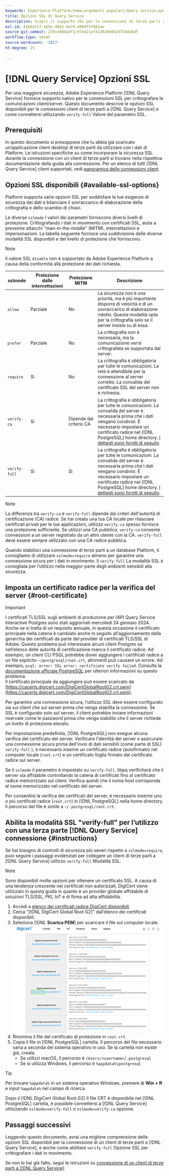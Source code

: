 ```yaml
---
keywords: Experience Platform;home;argomenti popolari;Query service;query service;connect;connect to query service;SSL;ssl;sslmode;
title: Opzioni SSL di Query Service
description: Scopri il supporto SSL per le connessioni di terze parti a Adobe Experience Platform Query Service e come connettersi utilizzando la modalità SSL verify-full.
exl-id: 41b0a71f-165e-49a2-8a7d-d809f5f683ae
source-git-commit: 229ce98da8f1c97e421ef413826b0d23754d16df
workflow-type: tm+mt
source-wordcount: '1017'
ht-degree: 1%

---
```


# [!DNL Query Service] Opzioni SSL

Per una maggiore sicurezza, Adobe Experience Platform [!DNL Query Service] fornisce supporto nativo per le connessioni SSL per crittografare le comunicazioni client/server. Questo documento descrive le opzioni SSL disponibili per le connessioni client di terze parti a [!DNL Query Service] e come connettersi utilizzando `verify-full` Valore del parametro SSL.

## Prerequisiti

In questo documento si presuppone che tu abbia già scaricato un’applicazione client desktop di terze parti da utilizzare con i dati di Platform. Le istruzioni specifiche su come incorporare la sicurezza SSL durante la connessione con un client di terze parti si trovano nella rispettiva documentazione della guida alla connessione. Per un elenco di tutti [!DNL Query Service] client supportati, vedi [panoramica delle connessioni client](./overview.md).

## Opzioni SSL disponibili {#available-ssl-options}

Platform supporta varie opzioni SSL per soddisfare le tue esigenze di sicurezza dei dati e bilanciare il sovraccarico di elaborazione della crittografia e dello scambio di chiavi.

Le diverse `sslmode` I valori dei parametri forniscono diversi livelli di protezione. Crittografando i dati in movimento con certificati SSL, aiuta a prevenire attacchi &quot;man-in-the-middle&quot; (MITM), intercettazioni e impersonazioni. La tabella seguente fornisce una suddivisione delle diverse modalità SSL disponibili e del livello di protezione che forniscono.

>[!NOTE]
>
> Il valore SSL `disable` non è supportato da Adobe Experience Platform a causa della conformità alla protezione dei dati richiesta.

| sslmode | Protezione dalle intercettazioni | Protezione MITM | Descrizione |
|---|---|---|---|
| `allow` | Parziale | No | La sicurezza non è una priorità, ma è più importante disporre di velocità e di un sovraccarico di elaborazione ridotto. Questa modalità opta per la crittografia solo se il server insiste su di essa. |
| `prefer` | Parziale | No | La crittografia non è necessaria, ma la comunicazione verrà crittografata se supportata dal server. |
| `require` | Sì | No | La crittografia è obbligatoria per tutte le comunicazioni. La rete è attendibile per la connessione al server corretto. La convalida del certificato SSL del server non è richiesta. |
| `verify-ca` | Sì | Dipende dal criterio CA | La crittografia è obbligatoria per tutte le comunicazioni. La convalida del server è necessaria prima che i dati vengano condivisi. È necessario impostare un certificato radice nel [!DNL PostgreSQL] home directory. [I dettagli sono forniti di seguito](#instructions) |
| `verify-full` | Sì | Sì | La crittografia è obbligatoria per tutte le comunicazioni. La convalida del server è necessaria prima che i dati vengano condivisi. È necessario impostare un certificato radice nel [!DNL PostgreSQL] home directory. [I dettagli sono forniti di seguito](#instructions). |

>[!NOTE]
>
>La differenza tra `verify-ca` e `verify-full` dipende dai criteri dell&#39;autorità di certificazione (CA) radice. Se hai creato una tua CA locale per rilasciare certificati privati per le tue applicazioni, utilizza `verify-ca` spesso fornisce una protezione sufficiente. Se utilizzi una CA pubblica, `verify-ca` consente connessioni a un server registrato da un altro utente con la CA. `verify-full` deve essere sempre utilizzato con una CA radice pubblica.

Quando stabilisci una connessione di terze parti a un database Platform, ti consigliamo di utilizzare `sslmode=require` almeno per garantire una connessione sicura per i dati in movimento. Il `verify-full` La modalità SSL è consigliata per l’utilizzo nella maggior parte degli ambienti sensibili alla sicurezza.

## Imposta un certificato radice per la verifica del server {#root-certificate}

>[!IMPORTANT]
>
>I certificati TLS/SSL sugli ambienti di produzione per l’API Query Service Interactive Postgres sono stati aggiornati mercoledì 24 gennaio 2024.<br>Anche se si tratta di un requisito annuale, in questa occasione il certificato principale nella catena è cambiato anche in seguito all’aggiornamento della gerarchia dei certificati da parte del provider di certificati TLS/SSL di Adobe. Questo problema può interessare alcuni client Postgres se nell’elenco delle autorità di certificazione manca il certificato radice. Ad esempio, un client CLI PSQL potrebbe dover aggiungere i certificati radice a un file esplicito `~/postgresql/root.crt`, altrimenti può causare un errore. Ad esempio, `psql: error: SSL error: certificate verify failed`. Consulta la [documentazione ufficiale PostgreSQL](https://www.postgresql.org/docs/current/libpq-ssl.html#LIBQ-SSL-CERTIFICATES) per ulteriori informazioni su questo problema.<br>Il certificato principale da aggiungere può essere scaricato da [https://cacerts.digicert.com/DigiCertGlobalRootG2.crt.pem](https://cacerts.digicert.com/DigiCertGlobalRootG2.crt.pem).

Per garantire una connessione sicura, l’utilizzo SSL deve essere configurato sia sul client che sul server prima che venga stabilita la connessione. Se SSL è configurato solo sul server, il client potrebbe inviare informazioni riservate come le password prima che venga stabilito che il server richiede un livello di protezione elevato.

Per impostazione predefinita, [!DNL PostgreSQL] non esegue alcuna verifica del certificato del server. Verificare l&#39;identità del server e assicurare una connessione sicura prima dell&#39;invio di dati sensibili (come parte di SSL) `verify-full` ), è necessario inserire un certificato radice (autofirmato) nel computer locale (`root.crt`) e un certificato foglia firmato dal certificato radice sul server.

Se il `sslmode` il parametro è impostato su `verify-full`, libpq verificherà che il server sia affidabile controllando la catena di certificati fino al certificato radice memorizzato sul client. Verifica quindi che il nome host corrisponda al nome memorizzato nel certificato del server.

Per consentire la verifica dei certificati del server, è necessario inserire uno o più certificati radice (`root.crt`) in [!DNL PostgreSQL] nella home directory. Il percorso del file è simile a `~/.postgresql/root.crt`.

## Abilita la modalità SSL &quot;verify-full&quot; per l’utilizzo con una terza parte [!DNL Query Service] connessione {#instructions}

Se hai bisogno di controlli di sicurezza più severi rispetto a `sslmode=require`, puoi seguire i passaggi evidenziati per collegare un client di terze parti a [!DNL Query Service] utilizzo `verify-full` Modalità SSL.

>[!NOTE]
>
>Sono disponibili molte opzioni per ottenere un certificato SSL. A causa di una tendenza crescente nei certificati non autorizzati, DigiCert viene utilizzato in questa guida in quanto è un provider globale affidabile di soluzioni TLS/SSL, PKI, IoT e di firma ad alta affidabilità.

1. Accedi a [elenco dei certificati radice DigiCert disponibili](https://www.digicert.com/kb/digicert-root-certificates.htm)
1. Cerca &quot;[!DNL DigiCert Global Root G2]&quot; dall’elenco dei certificati disponibili.
1. Seleziona [!DNL **Scarica PEM**] per scaricare il file sul computer locale.
   ![Elenco dei certificati radice DigiCert disponibili con Download PEM evidenziato.](../images/clients/ssl-modes/digicert.png)
1. Rinomina il file del certificato di protezione in `root.crt`.
1. Copia il file in [!DNL PostgreSQL] cartella. Il percorso del file necessario varia a seconda del sistema operativo in uso. Se la cartella non esiste già, creala.
   - Se utilizzi macOS, il percorso è `/Users/<username>/.postgresql`
   - Se si utilizza Windows, il percorso è `%appdata%\postgresql`

>[!TIP]
>
>Per trovare `%appdata%` in un sistema operativo Windows, premere ⊞ **Win + R** e input `%appdata%` nel campo di ricerca.

Dopo il [!DNL DigiCert Global Root G2] Il file CRT è disponibile nel [!DNL PostgreSQL] cartella, è possibile connettersi a [!DNL Query Service] utilizzando `sslmode=verify-full` o `sslmode=verify-ca` opzione.

## Passaggi successivi

Leggendo questo documento, avrai una migliore comprensione delle opzioni SSL disponibili per la connessione di un client di terze parti a [!DNL Query Service], e anche come abilitare `verify-full` Opzione SSL per crittografare i dati in movimento.

Se non lo hai già fatto, segui le istruzioni su [connessione di un client di terze parti a [!DNL Query Service]](./overview.md).
